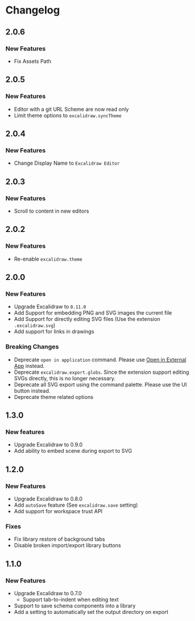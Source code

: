 # Changelog

## 2.0.6

### New Features

- Fix Assets Path

## 2.0.5

### New Features

- Editor with a git URL Scheme are now read only
- Limit theme options to `excalidraw.syncTheme`

## 2.0.4

### New Features

- Change Display Name to `Excalidraw Editor`

## 2.0.3

### New Features

- Scroll to content in new editors

## 2.0.2

### New Features

- Re-enable `excalidraw.theme`

## 2.0.0

### New Features

- Upgrade Excalidraw to `0.11.0`
- Add Support for embedding PNG and SVG images the current file
- Add Support for directly editing SVG files (Use the extension `.excalidraw.svg`)
- Add support for links in drawings

### Breaking Changes

- Deprecate `open in application` command. Please use [Open in External App](https://marketplace.visualstudio.com/items?itemName=YuTengjing.open-in-external-app) instead.
- Deprecate `excalidraw.export.globs`. Since the extension support editing SVGs directly, this is no longer necessary.
- Deprecate all SVG export using the command palette. Please use the UI button instead.
- Deprecate theme related options

## 1.3.0

### New features

- Upgrade Excalidraw to 0.9.0
- Add ability to embed scene during export to SVG

## 1.2.0

### New Features

- Upgrade Excalidraw to 0.8.0
- Add `autoSave` feature (See `excalidraw.save` setting)
- Add support for workspace trust API

### Fixes

- Fix library restore of background tabs
- Disable broken import/export library buttons

## 1.1.0

### New Features

- Upgrade Excalidraw to 0.7.0
  - Support tab-to-indent when editing text
- Support to save schema components into a library
- Add a setting to automatically set the output directory on export
